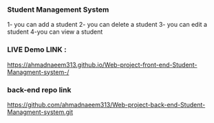 ### Student Management System 
1- you can add a student 
2- you can delete a student 
3- you can edit a student 
4-you can view a student

### LIVE Demo LINK : 
https://ahmadnaeem313.github.io/Web-project-front-end-Student-Managment-system-/

### back-end repo link 
https://github.com/ahmadnaeem313/Web-project-back-end-Student-Managment-system.git
